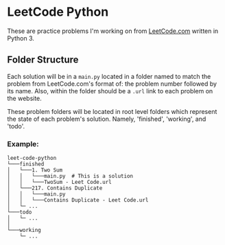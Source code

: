 # LeetCode Python 
These are practice problems I'm working on from [LeetCode.com](https://leetcode.com/problemset/) written in Python 3.

## Folder Structure
Each solution will be in a `main.py` located in a folder named to match the problem from LeetCode.com's format of: the problem number followed by its name. Also, within the folder should be a `.url` link to each problem on the website. 

These problem folders will be located in root level folders which represent the state of each problem's solution. Namely, 'finished', 'working', and 'todo'.

### Example:
```
leet-code-python
└───finished
│   └───1. Two Sum
│   │   └───main.py  # This is a solution
│   │   └───TwoSum - Leet Code.url
│   └───217. Contains Duplicate
│   │   └───main.py
│   │   └───Contains Duplicate - Leet Code.url
│   └─ ...
└───todo
│   └─ ...
│
└───working
    └─ ...
```
